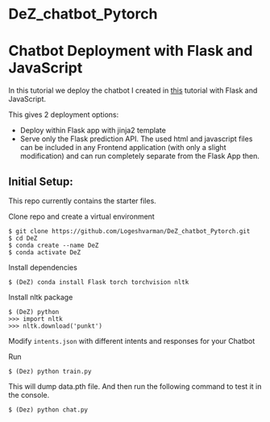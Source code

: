 # DeZ_chatbot_Pytorch


# Chatbot Deployment with Flask and JavaScript

In this tutorial we deploy the chatbot I created in [this](https://github.com/Logeshvarman/DeZ_chatbot_Pytorch) tutorial with Flask and JavaScript.

This gives 2 deployment options:
- Deploy within Flask app with jinja2 template
- Serve only the Flask prediction API. The used html and javascript files can be included in any Frontend application (with only a slight modification) and can run completely separate from the Flask App then.

## Initial Setup:
This repo currently contains the starter files.

Clone repo and create a virtual environment
```
$ git clone https://github.com/Logeshvarman/DeZ_chatbot_Pytorch.git
$ cd DeZ
$ conda create --name DeZ
$ conda activate DeZ
```
Install dependencies
```
$ (DeZ) conda install Flask torch torchvision nltk
```
Install nltk package
```
$ (DeZ) python
>>> import nltk
>>> nltk.download('punkt')
```
Modify `intents.json` with different intents and responses for your Chatbot

Run
```
$ (Dez) python train.py
```
This will dump data.pth file. And then run
the following command to test it in the console.
```
$ (Dez) python chat.py
```
